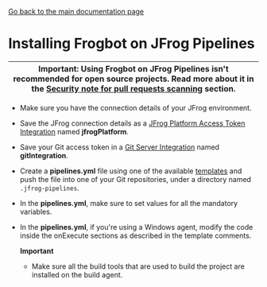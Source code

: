 [Go back to the main documentation page](https://github.com/jfrog/frogbot)

# Installing Frogbot on JFrog Pipelines

| Important: Using Frogbot on JFrog Pipelines isn't recommended for open source projects. Read more about it in the [Security note for pull requests scanning](../README.md#-security-note-for-pull-requests-scanning) section. |
|----------------------------------------------------------------------------------------------------------------------------------------------------------------------------------------------------------------------------------------------------------------|


* Make sure you have the connection details of your JFrog environment.
* Save the JFrog connection details as
  a [JFrog Platform Access Token Integration](https://www.jfrog.com/confluence/display/JFROG/JFrog+Platform+Access+Token+Integration)
  named **jfrogPlatform**.
* Save your Git access token in
  a [Git Server Integration](https://jfrog.com/help/r/jfrog-pipelines-documentation/pipelines-integrations) named
  **gitIntegration**.
* Create a **pipelines.yml** file using one of the available [templates](templates/jfrog-pipelines) and push the file
  into one of your Git repositories, under a directory named `.jfrog-pipelines`.
* In the **pipelines.yml**, make sure to set values for all the mandatory variables.
* In the **pipelines.yml**, if you're using a Windows agent, modify the code inside the onExecute sections as described
  in the template comments.

  **Important**
    - Make sure all the build tools that are used to build the project are installed on the build agent.

